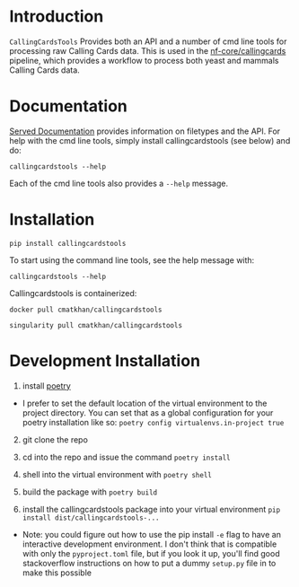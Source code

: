 # Introduction

`CallingCardsTools` Provides both an API and a number of cmd line tools 
for processing raw Calling Cards data. This is used in the 
[nf-core/callingcards](https://github.com/nf-core/callingcards) pipeline, 
which provides a workflow to process both yeast and mammals Calling Cards data.

# Documentation

[Served Documentation](https://cmatkhan.github.io/callingCardsTools/) provides 
information on filetypes and the API. For help with the cmd line tools, 
simply install callingcardstools (see below) and do:

```
callingcardstools --help
```

Each of the cmd line tools also provides a `--help` message.

# Installation 

```
pip install callingcardstools
```

To start using the command line tools, see the help message with:

```
callingcardstools --help
```

Callingcardstools is containerized:

```
docker pull cmatkhan/callingcardstools
```

```
singularity pull cmatkhan/callingcardstools
```

# Development Installation

1. install [poetry](https://python-poetry.org/)
  - I prefer to set the default location of the virtual environment to the 
  project directory. You can set that as a global configuration for your 
  poetry installation like so: `poetry config virtualenvs.in-project true`

2. git clone the repo

3. cd into the repo and issue the command `poetry install`

4. shell into the virtual environment with `poetry shell`

5. build the package with `poetry build`

6. install the callingcardstools package into your virtual environment 
  `pip install dist/callingcardstools-...`
  - Note: you could figure out how to use the pip install `-e` flag to 
  have an interactive development environment. I don't think that is compatible 
  with only the `pyproject.toml` file, but if you look it up, you'll find good 
  stackoverflow instructions on how to put a dummy `setup.py` file in to make 
  this possible
